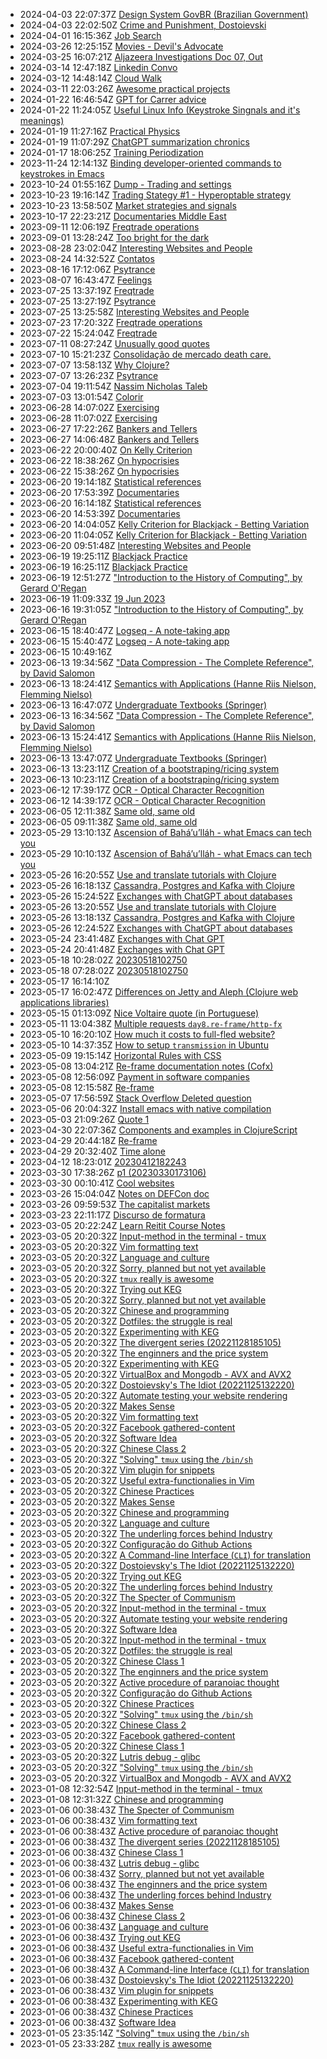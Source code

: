 * 2024-04-03 22:07:37Z [Design System GovBR (Brazilian Government)](../93)
* 2024-04-03 22:02:50Z [Crime and Punishment, Dostoievski ](../114)
* 2024-04-01 16:15:36Z [Job Search](../111)
* 2024-03-26 12:25:15Z [Movies - Devil's Advocate](../113)
* 2024-03-25 16:07:21Z [Aljazeera Investigations Doc 07, Out](../112)
* 2024-03-14 12:47:18Z [Linkedin Convo](../110)
* 2024-03-12 14:48:14Z [Cloud Walk ](../109)
* 2024-03-11 22:03:26Z [Awesome practical projects](../108)
* 2024-01-22 16:46:54Z [GPT for Carrer advice](../107)
* 2024-01-22 11:24:05Z [Useful Linux Info (Keystroke Singnals and it's meanings)](../106)
* 2024-01-19 11:27:16Z [Practical Physics](../105)
* 2024-01-19 11:07:29Z [ChatGPT summarization chronics](../104)
* 2024-01-17 18:06:25Z [Training Periodization](../103)
* 2023-11-24 12:14:13Z [Binding developer-oriented commands to keystrokes in Emacs](../102)
* 2023-10-24 01:55:16Z [Dump - Trading and settings](../101)
* 2023-10-23 19:16:14Z [Trading Stategy #1 - Hyperoptable strategy](../100)
* 2023-10-23 13:58:50Z [Market strategies and signals](../99)
* 2023-10-17 22:23:21Z [Documentaries Middle East](../98)
* 2023-09-11 12:06:19Z [Freqtrade operations](../92)
* 2023-09-01 13:28:24Z [Too bright for the dark](../85)
* 2023-08-28 23:02:04Z [Interesting Websites and People](../58)
* 2023-08-24 14:32:52Z [Contatos](../96)
* 2023-08-16 17:12:06Z [Psytrance ](../74)
* 2023-08-07 16:43:47Z [Feelings](../94)
* 2023-07-25 13:37:19Z [Freqtrade](../91)
* 2023-07-25 13:27:19Z [Psytrance ](../74)
* 2023-07-25 13:25:58Z [Interesting Websites and People](../58)
* 2023-07-23 17:20:32Z [Freqtrade operations](../92)
* 2023-07-22 15:24:04Z [Freqtrade](../91)
* 2023-07-11 08:27:24Z [Unusually good quotes](../88)
* 2023-07-10 15:21:23Z [Consolidação de mercado death care.](../87)
* 2023-07-07 13:58:13Z [Why Clojure?](../86)
* 2023-07-07 13:26:23Z [Psytrance ](../74)
* 2023-07-04 19:11:54Z [Nassim Nicholas Taleb](../84)
* 2023-07-03 13:01:54Z [Colorir](../83)
* 2023-06-28 14:07:02Z [Exercising](../82)
* 2023-06-28 11:07:02Z [Exercising](../82)
* 2023-06-27 17:22:26Z [Bankers and Tellers](../81)
* 2023-06-27 14:06:48Z [Bankers and Tellers](../81)
* 2023-06-22 20:00:40Z [On Kelly Criterion](../80)
* 2023-06-22 18:38:26Z [On hypocrisies](../79)
* 2023-06-22 15:38:26Z [On hypocrisies](../79)
* 2023-06-20 19:14:18Z [Statistical references](../78)
* 2023-06-20 17:53:39Z [Documentaries](../77)
* 2023-06-20 16:14:18Z [Statistical references](../78)
* 2023-06-20 14:53:39Z [Documentaries](../77)
* 2023-06-20 14:04:05Z [Kelly Criterion for Blackjack - Betting Variation](../76)
* 2023-06-20 11:04:05Z [Kelly Criterion for Blackjack - Betting Variation](../76)
* 2023-06-20 09:51:48Z [Interesting Websites and People](../58)
* 2023-06-19 19:25:11Z [Blackjack Practice](../75)
* 2023-06-19 16:25:11Z [Blackjack Practice](../75)
* 2023-06-19 12:51:27Z ["Introduction to the History of Computing", by Gerard O'Regan](../73)
* 2023-06-19 11:09:33Z [19 Jun 2023](../74)
* 2023-06-16 19:31:05Z ["Introduction to the History of Computing", by Gerard O'Regan](../73)
* 2023-06-15 18:40:47Z [Logseq - A note-taking app](../72)
* 2023-06-15 15:40:47Z [Logseq - A note-taking app](../72)
* 2023-06-15 10:49:16Z [](../71)
* 2023-06-13 19:34:56Z ["Data Compression - The Complete Reference", by David Salomon](../70)
* 2023-06-13 18:24:41Z [Semantics with Applications (Hanne Riis Nielson, Flemming Nielso)](../69)
* 2023-06-13 16:47:07Z [Undergraduate Textbooks (Springer)](../68)
* 2023-06-13 16:34:56Z ["Data Compression - The Complete Reference", by David Salomon](../70)
* 2023-06-13 15:24:41Z [Semantics with Applications (Hanne Riis Nielson, Flemming Nielso)](../69)
* 2023-06-13 13:47:07Z [Undergraduate Textbooks (Springer)](../68)
* 2023-06-13 13:23:11Z [Creation of a bootstraping/ricing system](../67)
* 2023-06-13 10:23:11Z [Creation of a bootstraping/ricing system](../67)
* 2023-06-12 17:39:17Z [OCR - Optical Character Recognition](../66)
* 2023-06-12 14:39:17Z [OCR - Optical Character Recognition](../66)
* 2023-06-05 12:11:38Z [Same old, same old](../64)
* 2023-06-05 09:11:38Z [Same old, same old](../64)
* 2023-05-29 13:10:13Z [Ascension of Bahá’u’lláh - what Emacs can tech you](../63)
* 2023-05-29 10:10:13Z [Ascension of Bahá’u’lláh - what Emacs can tech you](../63)
* 2023-05-26 16:20:55Z [Use and translate tutorials with Clojure](../62)
* 2023-05-26 16:18:13Z [Cassandra, Postgres and Kafka with Clojure](../61)
* 2023-05-26 15:24:52Z [Exchanges with ChatGPT about databases](../60)
* 2023-05-26 13:20:55Z [Use and translate tutorials with Clojure](../62)
* 2023-05-26 13:18:13Z [Cassandra, Postgres and Kafka with Clojure](../61)
* 2023-05-26 12:24:52Z [Exchanges with ChatGPT about databases](../60)
* 2023-05-24 23:41:48Z [Exchanges with Chat GPT](../59)
* 2023-05-24 20:41:48Z [Exchanges with Chat GPT](../59)
* 2023-05-18 10:28:02Z [20230518102750](../57)
* 2023-05-18 07:28:02Z [20230518102750](../57)
* 2023-05-17 16:14:10Z [](../56)
* 2023-05-17 16:02:47Z [Differences on Jetty and Aleph (Clojure web applications libraries)](../55)
* 2023-05-15 01:13:09Z [Nice Voltaire quote (in Portuguese)](../54)
* 2023-05-11 13:04:38Z [Multiple requests `day8.re-frame/http-fx`](../53)
* 2023-05-10 16:20:10Z [How much it costs to full-fled website?](../52)
* 2023-05-10 14:37:35Z [How to setup `transmission` in Ubuntu](../51)
* 2023-05-09 19:15:14Z [Horizontal Rules with CSS](../50)
* 2023-05-08 13:04:21Z [Re-frame documentation notes (Cofx)](../49)
* 2023-05-08 12:56:09Z [Payment in software companies](../48)
* 2023-05-08 12:15:58Z [Re-frame](../47)
* 2023-05-07 17:56:59Z [Stack Overflow Deleted question](../46)
* 2023-05-06 20:04:32Z [Install emacs with native compilation](../45)
* 2023-05-03 21:09:26Z [Quote 1](../43)
* 2023-04-30 22:07:36Z [Components and examples in ClojureScript](../42)
* 2023-04-29 20:44:18Z [Re-frame](../41)
* 2023-04-29 20:32:40Z [Time alone](../40)
* 2023-04-12 18:23:01Z [20230412182243](../39)
* 2023-03-30 17:38:26Z [p1 (20230330173106)](../38)
* 2023-03-30 00:10:41Z [Cool websites](../37)
* 2023-03-26 15:04:04Z [Notes on DEFCon doc](../35)
* 2023-03-26 09:59:53Z [The capitalist markets](../34)
* 2023-03-23 22:11:17Z [Discurso de formatura](../33)
* 2023-03-05 20:22:24Z [Learn Reitit Course Notes](../32)
* 2023-03-05 20:20:32Z [Input-method in the terminal - tmux](../17)
* 2023-03-05 20:20:32Z [Vim formatting text](../7)
* 2023-03-05 20:20:32Z [Language and culture](../21)
* 2023-03-05 20:20:32Z [Sorry, planned but not yet available](../0)
* 2023-03-05 20:20:32Z [`tmux` really is awesome](../10)
* 2023-03-05 20:20:32Z [Trying out KEG](../1)
* 2023-03-05 20:20:32Z [Sorry, planned but not yet available](../0)
* 2023-03-05 20:20:32Z [Chinese and programming](../19)
* 2023-03-05 20:20:32Z [Dotfiles: the struggle is real](../28)
* 2023-03-05 20:20:32Z [Experimenting with KEG](../5)
* 2023-03-05 20:20:32Z [The divergent series (20221128185105)](../9)
* 2023-03-05 20:20:32Z [The enginners and the price system](../4)
* 2023-03-05 20:20:32Z [Experimenting with KEG](../5)
* 2023-03-05 20:20:32Z [VirtualBox and Mongodb - AVX and AVX2](../31)
* 2023-03-05 20:20:32Z [Dostoievsky's The Idiot (20221125132220)](../3)
* 2023-03-05 20:20:32Z [Automate testing your website rendering](../29)
* 2023-03-05 20:20:32Z [Makes Sense](../2)
* 2023-03-05 20:20:32Z [Vim formatting text](../7)
* 2023-03-05 20:20:32Z [Facebook gathered-content](../6)
* 2023-03-05 20:20:32Z [Software Idea](../26)
* 2023-03-05 20:20:32Z [Chinese Class 2](../25)
* 2023-03-05 20:20:32Z ["Solving" `tmux` using the `/bin/sh`](../24)
* 2023-03-05 20:20:32Z [Vim plugin for snippets](../13)
* 2023-03-05 20:20:32Z [Useful extra-functionalies in Vim](../12)
* 2023-03-05 20:20:32Z [Chinese Practices](../20)
* 2023-03-05 20:20:32Z [Makes Sense](../2)
* 2023-03-05 20:20:32Z [Chinese and programming](../19)
* 2023-03-05 20:20:32Z [Language and culture](../21)
* 2023-03-05 20:20:32Z [The underling forces behind Industry](../8)
* 2023-03-05 20:20:32Z [Configuração do Github Actions](../27)
* 2023-03-05 20:20:32Z [A Command-line Interface (`CLI`) for translation](../16)
* 2023-03-05 20:20:32Z [Dostoievsky's The Idiot (20221125132220)](../3)
* 2023-03-05 20:20:32Z [Trying out KEG](../1)
* 2023-03-05 20:20:32Z [The underling forces behind Industry](../8)
* 2023-03-05 20:20:32Z [The Specter of Communism](../11)
* 2023-03-05 20:20:32Z [Input-method in the terminal - tmux](../17)
* 2023-03-05 20:20:32Z [Automate testing your website rendering](../29)
* 2023-03-05 20:20:32Z [Software Idea](../26)
* 2023-03-05 20:20:32Z [Input-method in the terminal - tmux](../17)
* 2023-03-05 20:20:32Z [Dotfiles: the struggle is real](../28)
* 2023-03-05 20:20:32Z [Chinese Class 1](../22)
* 2023-03-05 20:20:32Z [The enginners and the price system](../4)
* 2023-03-05 20:20:32Z [Active procedure of paranoiac thought ](../15)
* 2023-03-05 20:20:32Z [Configuração do Github Actions](../27)
* 2023-03-05 20:20:32Z [Chinese Practices](../20)
* 2023-03-05 20:20:32Z ["Solving" `tmux` using the `/bin/sh`](../24)
* 2023-03-05 20:20:32Z [Chinese Class 2](../25)
* 2023-03-05 20:20:32Z [Facebook gathered-content](../6)
* 2023-03-05 20:20:32Z [Chinese Class 1](../22)
* 2023-03-05 20:20:32Z [Lutris debug - glibc](../18)
* 2023-03-05 20:20:32Z ["Solving" `tmux` using the `/bin/sh`](../24)
* 2023-03-05 20:20:32Z [VirtualBox and Mongodb - AVX and AVX2](../31)
* 2023-01-08 12:32:54Z [Input-method in the terminal - tmux](../17)
* 2023-01-08 12:31:32Z [Chinese and programming](../19)
* 2023-01-06 00:38:43Z [The Specter of Communism](../11)
* 2023-01-06 00:38:43Z [Vim formatting text](../7)
* 2023-01-06 00:38:43Z [Active procedure of paranoiac thought ](../15)
* 2023-01-06 00:38:43Z [The divergent series (20221128185105)](../9)
* 2023-01-06 00:38:43Z [Chinese Class 1](../22)
* 2023-01-06 00:38:43Z [Lutris debug - glibc](../18)
* 2023-01-06 00:38:43Z [Sorry, planned but not yet available](../0)
* 2023-01-06 00:38:43Z [The enginners and the price system](../4)
* 2023-01-06 00:38:43Z [The underling forces behind Industry](../8)
* 2023-01-06 00:38:43Z [Makes Sense](../2)
* 2023-01-06 00:38:43Z [Chinese Class 2](../25)
* 2023-01-06 00:38:43Z [Language and culture](../21)
* 2023-01-06 00:38:43Z [Trying out KEG](../1)
* 2023-01-06 00:38:43Z [Useful extra-functionalies in Vim](../12)
* 2023-01-06 00:38:43Z [Facebook gathered-content](../6)
* 2023-01-06 00:38:43Z [A Command-line Interface (`CLI`) for translation](../16)
* 2023-01-06 00:38:43Z [Dostoievsky's The Idiot (20221125132220)](../3)
* 2023-01-06 00:38:43Z [Vim plugin for snippets](../13)
* 2023-01-06 00:38:43Z [Experimenting with KEG](../5)
* 2023-01-06 00:38:43Z [Chinese Practices](../20)
* 2023-01-06 00:38:43Z [Software Idea](../26)
* 2023-01-05 23:35:14Z ["Solving" `tmux` using the `/bin/sh`](../24)
* 2023-01-05 23:33:28Z [`tmux` really is awesome](../10)
